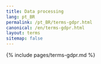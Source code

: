 ```yaml
---
title: Data processing
lang: pt_BR
permalink: /pt_BR/terms-gdpr.html
canonical: /en/terms-gdpr.html
layout: terms
sitemap: false
---
```


{% include pages/terms-gdpr.md %}
